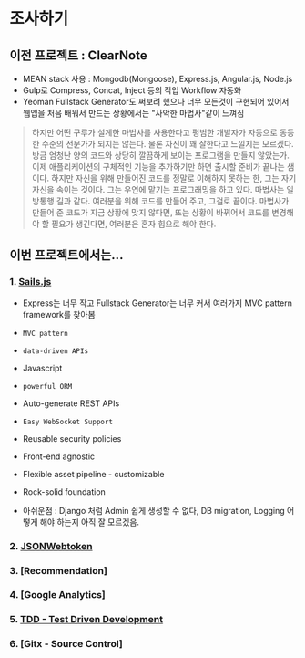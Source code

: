 # 조사하기

## 이전 프로젝트 : ClearNote
- MEAN stack 사용 : Mongodb(Mongoose), Express.js, Angular.js, Node.js
- Gulp로 Compress, Concat, Inject 등의 작업 Workflow 자동화
- Yeoman Fullstack Generator도 써보려 했으나 너무 모든것이 구현되어 있어서 웹앱을 처음 배워서 만드는 상황에서는 "사악한 마법사"같이 느껴짐

> 하지만 어떤 구루가 설계한 마법사를 사용한다고 평범한 개발자가 자동으로 동등한 수준의 전문가가 되지는 않는다. 물론 자신이 꽤 잘한다고 느낄지는 모르겠다. 방금 엄청난 양의 코드와 상당히 깔끔하게 보이는 프로그램을 만들지 않았는가. 이제 애플리케이션의 구체적인 기능을 추가하기만 하면 출시할 준비가 끝나는 샘이다. 하지만 자신을 위해 만들어진 코드를 정말로 이해하지 못하는 한, 그는 자기 자신을 속이는 것이다. 그는 우연에 맡기는 프로그래밍을 하고 있다. 마법사는 일방통행 길과 같다. 여러분을 위해 코드를 만들어 주고, 그걸로 끝이다. 마법사가 만들어 준 코드가 지금 상황에 맞지 않다면, 또는 상황이 바뀌어서 코드를 변경해야 할 필요가 생긴다면, 여러분은 혼자 힘으로 해야 한다.

## 이번 프로젝트에서는...

### 1. [Sails.js](http://sailsjs.org/)

- Express는 너무 작고 Fullstack Generator는 너무 커서 여러가지 MVC pattern framework를 찾아봄

- `MVC pattern`
- `data-driven APIs`
- Javascript
- `powerful ORM`
- Auto-generate REST APIs
- `Easy WebSocket Support`
- Reusable security policies
- Front-end agnostic
- Flexible asset pipeline - customizable
- Rock-solid foundation

- 아쉬운점 : Django 처럼 Admin 쉽게 생성할 수 없다, DB migration, Logging 어떻게 해야 하는지 아직 잘 모르겠음.

### 2. [JSONWebtoken](https://github.com/auth0/node-jsonwebtoken)

### 3. [Recommendation]

### 4. [Google Analytics]

### 5. [TDD - Test Driven Development](http://sailsjs.org/documentation/concepts/testing)

### 6. [Gitx - Source Control]
